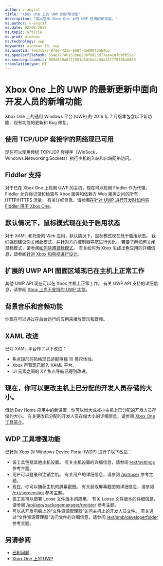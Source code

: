 ```yaml
---
author: v-angraf
title: "Xbox One 上的 UWP 的新增功能"
description: "突出显示 Xbox One 上的 UWP 应用的新功能。"
ms.author: v-angraf
ms.date: 02/08/2017
ms.topic: article
ms.prod: windows
ms.technology: uwp
keywords: windows 10, uwp
ms.assetid: fe63c527-8f06-43a5-868f-de909f5664b3
ms.openlocfilehash: 5546177401630e8938f0d25d77ea42afdbfb55d7
ms.sourcegitcommit: 909d859a0f11981a8d1beac0da35f779786a6889
translationtype: HT
---
```

# <a name="whats-new-for-developers-in-the-latest-update-of-uwp-on-xbox-one"></a>Xbox One 上的 UWP 的最新更新中面向开发人员的新增功能

Xbox One 上的通用 Windows 平台 (UWP) 的 2016 年 7 月版本包含以下新功能、现有功能的更新和 Bug 修复。

## <a name="networking-using-tcpudp-sockets-is-now-available"></a>使用 TCP/UDP 套接字的网络现已可用  
现在可以使用传统 TCP/UDP 套接字（WinSock、Windows.Networking.Sockets）执行主机的入站和出站网络访问。

## <a name="fiddler-support"></a>Fiddler 支持
对于已在 Xbox One 上启用 UWP 的主机，现在可以启用 Fiddler 作为代理。 Fiddler 允许你记录和检查与 Xbox 服务和依赖方 Web 服务之间的所有 HTTP/HTTPS 流量。 有关详细信息，请参阅[在针对 UWP 进行开发时如何将 Fiddler 用于 Xbox One](uwp-fiddler.md)。

## <a name="mouse-mode-is-now-enabled-by-default"></a>默认情况下，鼠标模式现在处于启用状态
对于 XAML 和托管的 Web 应用，默认情况下，鼠标模式现在处于启用状态。
我们强烈建议你关闭此模式，并针对方向控制器导航进行优化。
若要了解如何关闭鼠标模式，请参阅[如何禁用鼠标模式](how-to-disable-mouse-mode.md)。
有关如何为 Xbox 生成出色应用的详细信息，请参阅[针对 Xbox 和电视进行设计](../input-and-devices/designing-for-tv.md#mouse-mode)。

## <a name="extended-uwp-api-surface-area-is-now-functional-on-the-console"></a>扩展的 UWP API 图面区域现已在主机上正常工作
其他 UWP API 现在可以在 Xbox 主机上正常工作。 有关 UWP API 支持的详细信息，请参阅 [Xbox 上尚不支持的 UWP 功能](http://go.microsoft.com/fwlink/p/?LinkID=760755)。 

## <a name="background-music-and-audio-capabilities"></a>背景音乐和音频功能
你现在可以通过在后台运行的应用来播放音乐和音频。

## <a name="xaml-improvements"></a>XAML 改进
已对 XAML 平台作了以下改进：
-    焦点矩形的风格现已适配电视 10 英尺体验。
-    Xbox 声音现已嵌入 XAML 平台。
-    UI 元素之间的 XY 焦点导航已得到改进。 

## <a name="you-can-now-change-the-size-of-allocated-developer-storage-on-the-console"></a>现在，你可以更改主机上已分配的开发人员存储的大小。
借助 Dev Home 应用中的新设置，你可以增大或减小主机上已分配的开发人员存储的大小。 有关更改已分配的开发人员存储大小的详细信息，请参阅 [Xbox One 工具简介](introduction-to-xbox-tools.md)。

## <a name="wdp-tool-enhancements"></a>WDP 工具增强功能
已针对 Xbox 对 Windows Device Portal (WDP) 进行了以下改进：
 - 该工具包括其他主机设置。 有关主机设置的详细信息，请参阅 [/ext/settings](wdp-xboxsettings-api.md) 参考主题。 
 - 用户可以登录和注销主机。 有关用户的详细信息，请参阅 [/ext/user](wdp-user-management.md) 参考主题。
 - 现在，你可以捕获主机的屏幕截图。 有关获取屏幕截图的详细信息，请参阅 [/ext/screenshot](wdp-media-capture-api.md) 参考主题。
 - 该工具可以部署 Loose 文件版本的应用。 有关 Loose 文件版本的详细信息，请参阅 [/api/app/packagemanager/register](wdp-loose-folder-register-api.md) 参考主题。
 - 可以从开发电脑上的“文件资源管理器”访问主机上的开发人员文件。 有关通过“文件资源管理器”访问文件的详细信息，请参阅 [/ext/smb/developerfolder](wdp-smb-api.md) 参考主题。

## <a name="see-also"></a>另请参阅
- [已知问题](known-issues.md)
- [Xbox One 上的 UWP](index.md)
